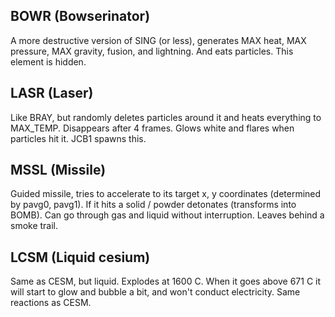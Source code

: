 ## BOWR (Bowserinator)
A more destructive version of SING (or less), generates MAX heat, MAX pressure, MAX gravity, fusion, and lightning. And eats particles. This element is hidden.

## LASR (Laser)
Like BRAY, but randomly deletes particles around it and heats everything to MAX_TEMP. Disappears after 4 frames. Glows white and flares 
when particles hit it. JCB1 spawns this.

## MSSL (Missile)
Guided missile, tries to accelerate to its target x, y coordinates (determined by pavg0, pavg1). If it hits a solid / powder detonates 
(transforms into BOMB). Can go through gas and liquid without interruption. Leaves behind a smoke trail.

## LCSM (Liquid cesium)
Same as CESM, but liquid. Explodes at 1600 C. When it goes above 671 C it will 
start to glow and bubble a bit, and won't conduct electricity. Same reactions as CESM.

